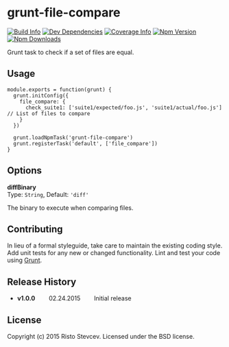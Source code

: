 # grunt-file-compare

[![Build Info][wercker-image]][wercker-url]
[![Dev Dependencies][devDependency-image]][devDependency-url]
[![Coverage Info][coverage-image]][coverage-url]
[![Npm Version][npm-image]][npm-url]
[![Npm Downloads][downloads-image]][npm-url]

Grunt task to check if a set of files are equal.


## Usage

    module.exports = function(grunt) {
      grunt.initConfig({
        file_compare: {
          check_suite1: ['suite1/expected/foo.js', 'suite1/actual/foo.js']  // List of files to compare
        }
      })
    
      grunt.loadNpmTask('grunt-file-compare')
      grunt.registerTask('default', ['file_compare'])
    }
    
    
## Options

**diffBinary**  
Type: `String`, Default: `'diff'`

The binary to execute when comparing files.


## Contributing

In lieu of a formal styleguide, take care to maintain the existing coding style. Add unit tests for any new or changed functionality. Lint and test your code using [Grunt](http://gruntjs.com/).


## Release History

* **v1.0.0**   02.24.2015   Initial release


## License

Copyright (c) 2015 Risto Stevcev. Licensed under the BSD license.



[wercker-image]: https://img.shields.io/wercker/ci/54ec48a1b05d633123003c67.svg?style=flat
[wercker-url]: https://app.wercker.com/#applications/54ec48a1b05d633123003c67

[coverage-image]: https://img.shields.io/codeclimate/github/Risto-Stevcev/grunt-file-compare.svg?style=flat
[coverage-url]: https://codeclimate.com/github/Risto-Stevcev/grunt-file-compare

[devDependency-image]: https://david-dm.org/Risto-Stevcev/grunt-file-compare/dev-status.svg
[devDependency-url]: https://david-dm.org/Risto-Stevcev/grunt-file-compare#info=devDependencies

[npm-image]: https://img.shields.io/npm/v/grunt-file-compare.svg?style=flat
[downloads-image]: https://img.shields.io/npm/dm/grunt-file-compare.svg?style=flat
[npm-url]: https://npmjs.org/package/grunt-file-compare
